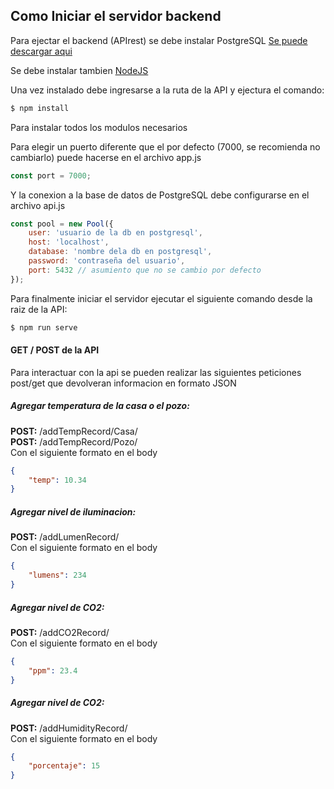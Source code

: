 ## Como Iniciar el servidor backend
Para ejectar el backend (APIrest) se debe instalar PostgreSQL [Se puede descargar aqui](https://www.enterprisedb.com/downloads/postgres-postgresql-downloads)

Se debe instalar tambien [NodeJS](https://nodejs.org/es/download/)

Una vez instalado debe ingresarse a la ruta de la API y ejectura el comando: 

```bash
$ npm install
```
Para instalar todos los modulos necesarios

Para elegir un puerto diferente que el por defecto (7000, se recomienda no cambiarlo) puede hacerse en el archivo app.js

```javascript
const port = 7000;
```

Y la conexion a la base de datos de PostgreSQL debe configurarse en el archivo api.js

```javascript
const pool = new Pool({
    user: 'usuario de la db en postgresql',
    host: 'localhost',
    database: 'nombre dela db en postgresql',
    password: 'contraseña del usuario',
    port: 5432 // asumiento que no se cambio por defecto
});
```

Para finalmente iniciar el servidor ejecutar el siguiente comando desde la raiz de la API:

```bash
$ npm run serve
```

#### GET / POST de la API

Para interactuar con la api se pueden realizar las siguientes peticiones post/get que devolveran informacion en formato JSON

##### Agregar temperatura de la casa o el pozo: 
 **POST:** /addTempRecord/Casa/ <br/>
 **POST:** /addTempRecord/Pozo/ <br/>
 Con el siguiente formato en el body
 ```json
 {
     "temp": 10.34 
 }
 ```
 
 ##### Agregar nivel de iluminacion: 
 **POST:** /addLumenRecord/ <br/>
 Con el siguiente formato en el body <br/>
 ```json
 {
     "lumens": 234 
 }
 ```
 
 ##### Agregar nivel de CO2: 
 **POST:** /addCO2Record/ <br />
 Con el siguiente formato en el body <br/>
 ```json
 {
     "ppm": 23.4 
 }
 ```
 
 ##### Agregar nivel de CO2: 
 **POST:** /addHumidityRecord/ <br/>
 Con el siguiente formato en el body <br/>
 ```json
 {
     "porcentaje": 15 
 }
 ```
